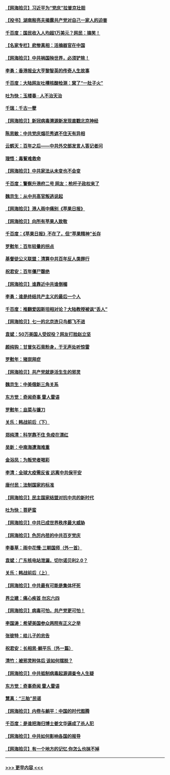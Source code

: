 #### [【网海拾贝】习近平为“党庆”拉普京壮胆](../pages/nsc993/n13057781.md?t=07010252) 
#### [【投书】湖南殷亮夫揭露共产党对自己一家人的迫害](../pages/nsc993/n13057744.md?t=07010252) 
#### [千百度：国民收入人均超1万美元？网民：搞笑！](../pages/nsc993/n13057692.md?t=07010252) 
#### [【名家专栏】悲惨真相：活摘器官在中国](../pages/nsc993/n13056611.md?t=07010252) 
#### [【网海拾贝】中共祸国殃世界，必须铲除！](../pages/nsc993/n13056011.md?t=07010252) 
#### [李勇：香港报业大亨黎智英的传奇人生故事](../pages/nsc993/n13055258.md?t=07010252) 
#### [千百度：大陆网友吐槽核酸检测：窝了“一肚子火”](../pages/nsc993/n13055194.md?t=07010252) 
#### [吐为快：玉楼春 · 人不治天治](../pages/nsc993/n13054028.md?t=07010252) 
#### [千瑞：千古一孽](../pages/nsc993/n13054016.md?t=07010252) 
#### [【网海拾贝】新冠病毒溯源新发现直戳北京神经](../pages/nsc993/n13052425.md?t=07010252) 
#### [陈思敏：中共党庆烟花秀遮不住天有异相](../pages/nsc993/n13052020.md?t=07010252) 
#### [云鹤天：百年之后——中共外交部发言人答记者问](../pages/nsc993/n13051604.md?t=07010252) 
#### [理悟：毒誓难救命](../pages/nsc993/n13051601.md?t=07010252) 
#### [【网海拾贝】中共家法从未变也不会变](../pages/nsc993/n13050366.md?t=07010252) 
#### [千百度：警察升港府二号 网友：枪杆子政权来了](../pages/nsc993/n13050261.md?t=07010252) 
#### [魏京生：从中共高官叛逃说起](../pages/nsc993/n13048997.md?t=07010252) 
#### [【网海拾贝】港人雨中痛别《苹果日报》](../pages/nsc993/n13048941.md?t=07010252) 
#### [【网海拾贝】向所有苹果人致敬](../pages/nsc993/n13046795.md?t=07010252) 
#### [千百度：《苹果日报》不在了，但“苹果精神”长存](../pages/nsc993/n13046703.md?t=07010252) 
#### [罗慰年：百年较量的拐点](../pages/nsc993/n13046542.md?t=07010252) 
#### [基督徒公义联盟：清算中共百年反人类罪行](../pages/nsc993/n13046499.md?t=07010252) 
#### [祝君安：百年僵尸罄绝](../pages/nsc993/n13045595.md?t=07010252) 
#### [【网海拾贝】谁靠近中共谁倒楣](../pages/nsc993/n13044667.md?t=07010252) 
#### [李勇：谁是终结共产主义的最后一个人](../pages/nsc993/n13044397.md?t=07010252) 
#### [千百度：推翻爱因斯坦相对论？大陆教授被讽“丢人”](../pages/nsc993/n13043908.md?t=07010252) 
#### [【网海拾贝】七一的北京连只鸟都飞不进](../pages/nsc993/n13041377.md?t=07010252) 
#### [袁斌：50万美国人受奴役？网友打脸赵立坚](../pages/nsc993/n13041330.md?t=07010252) 
#### [颜纯钩：甘冒矢石竟粉身，于无声处听惊雷](../pages/nsc993/n13041140.md?t=07010252) 
#### [罗慰年：猪崇拜症](../pages/nsc993/n13041071.md?t=07010252) 
#### [【网海拾贝】共产党就是活生生的邪灵](../pages/nsc993/n13036627.md?t=07010252) 
#### [魏京生：中美俄新三角关系](../pages/nsc993/n13035986.md?t=07010252) 
#### [东方觉：奇闻奇事 雷人雷语](../pages/nsc993/n13035878.md?t=07010252) 
#### [罗慰年：韭菜与镰刀](../pages/nsc993/n13034374.md?t=07010252) 
#### [关乐：韩战前后（下）](../pages/nsc993/n13034113.md?t=07010252) 
#### [郑纯清：科学靠不住 免疫在漂红](../pages/nsc993/n13034093.md?t=07010252) 
#### [吴新：中南海遭海难重](../pages/nsc993/n13034084.md?t=07010252) 
#### [金浴凤：为叛党者喝彩](../pages/nsc993/n13034058.md?t=07010252) 
#### [李清：全球大疫需反省 远离中共保平安](../pages/nsc993/n13033784.md?t=07010252) 
#### [唐付民：法制国家的标准](../pages/nsc993/n13032944.md?t=07010252) 
#### [【网海拾贝】民主国家结盟对抗中共的新时代](../pages/nsc993/n13031717.md?t=07010252) 
#### [吐为快：菩萨蛮](../pages/nsc993/n13030033.md?t=07010252) 
#### [【网海拾贝】中共已成世界秩序最大威胁](../pages/nsc993/n13028138.md?t=07010252) 
#### [【网海拾贝】色厉内荏的中共百岁党庆](../pages/nsc993/n13025582.md?t=07010252) 
#### [李春草：雨中花慢‧三朝国师（外一首）](../pages/nsc993/n13025567.md?t=07010252) 
#### [袁斌：广东核电站泄漏，切尔诺贝利2.0？](../pages/nsc993/n13025475.md?t=07010252) 
#### [关乐：韩战前后（上）](../pages/nsc993/n13025387.md?t=07010252) 
#### [【网海拾贝】中共最有可能是集体坏死](../pages/nsc993/n13023101.md?t=07010252) 
#### [界立建：痛心疾首 勿忘六四](../pages/nsc993/n13022339.md?t=07010252) 
#### [【网海拾贝】病毒可怕，共产党更可怕！](../pages/nsc993/n13020728.md?t=07010252) 
#### [李国涛：希望美国参众两院有正义之举](../pages/nsc993/n13020674.md?t=07010252) 
#### [张彼特：给儿子的忠告](../pages/nsc993/n13018934.md?t=07010252) 
#### [祝君安：长相思‧躺平乐（外一篇）](../pages/nsc993/n13018923.md?t=07010252) 
#### [清竹：被邪灵附体后 该如何摆脱？](../pages/nsc993/n13018877.md?t=07010252) 
#### [【网海拾贝】中共抵制病毒起源调查令人生疑](../pages/nsc993/n13017785.md?t=07010252) 
#### [东方觉：奇事奇闻 雷人雷语](../pages/nsc993/n13017577.md?t=07010252) 
#### [慧真：“三胎”民谣](../pages/nsc993/n13017394.md?t=07010252) 
#### [【网海拾贝】内卷与躺平：中国的时代图腾](../pages/nsc993/n13016128.md?t=07010252) 
#### [千百度：是谁把海归博士姜文华逼成了杀人犯](../pages/nsc993/n13015218.md?t=07010252) 
#### [【网海拾贝】中共如何影响各国的报导](../pages/nsc993/n13012599.md?t=07010252) 
#### [【网海拾贝】有一个地方的记忆 你怎么也抹不掉](../pages/nsc993/n13009802.md?t=07010252) 

----
#### [ >>> 更早内容 <<< ](../indexes/nsc993-earlier.md)
